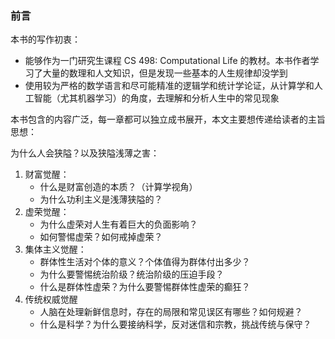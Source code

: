 ### 前言

本书的写作初衷：

- 能够作为一门研究生课程 CS 498: Computational Life 的教材。本书作者学习了大量的数理和人文知识，但是发现一些基本的人生规律却没学到
- 使用较为严格的数学语言和尽可能精准的逻辑学和统计学论证，从计算学和人工智能（尤其机器学习）的角度，去理解和分析人生中的常见现象

本书包含的内容广泛，每一章都可以独立成书展开，本文主要想传递给读者的主旨思想：

为什么人会狭隘？以及狭隘浅薄之害：

1. 财富觉醒： 
    - 什么是财富创造的本质？（计算学视角）
    - 为什么功利主义是浅薄狭隘的？
1. 虚荣觉醒：
    - 为什么虚荣对人生有着巨大的负面影响？
    - 如何警惕虚荣？如何戒掉虚荣？
1. 集体主义觉醒： 
    - 群体性生活对个体的意义？个体值得为群体付出多少？
    - 为什么要警惕统治阶级？统治阶级的压迫手段？
    - 什么是群体性虚荣？为什么要警惕群体性虚荣的癫狂？
1. 传统权威觉醒
    - 人脑在处理新鲜信息时，存在的局限和常见误区有哪些？如何规避？
    - 什么是科学？为什么要接纳科学，反对迷信和宗教，挑战传统与保守？